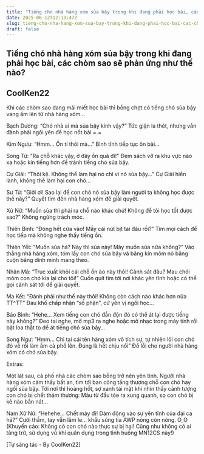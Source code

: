 ```yaml
---
title: "Tiếng chó nhà hàng xóm sủa bậy trong khi đang phải học bài, các chòm sao sẽ phản ứng như thế nào?"
date: 2025-06-12T12:13:47Z
slug: tieng-cho-nha-hang-xom-sua-bay-trong-khi-dang-phai-hoc-bai-cac-chom-sao-se-phan-ung-nhu-the-nao
draft: false
---
```


## Tiếng chó nhà hàng xóm sủa bậy trong khi đang phải học bài, các chòm sao sẽ phản ứng như thế nào?

## CoolKen22

Khi các chòm sao đang mải miết học bài thì bỗng chợt có tiếng chó sủa bậy vang ầm lên từ nhà hàng xóm…
 
 
Bạch Dương: “Chó nhà ai mà sủa bậy kinh vậy?” Tức giận la thét, nhưng vẫn đành phải ngồi yên để học nốt bài =.=
 
Kim Ngưu: “Hmm… Ồn tí thôi mà…” Bình tĩnh tiếp tục ôn bài…
 
Song Tử: “Ra chỗ khác vậy, ở đây ồn quá đi!” Đem sách vở ra khu vực nào xa hoặc kín tiếng hơn để tránh tiếng chó sủa bậy.
 
Cự Giải: “Thôi kệ. Không thể làm hại nó chỉ vì nó sủa bậy…” Cự Giải hiền lành, không thể làm hại con chó…
 
Sư Tử: “Giời ơi! Sao lại để con chó nó sủa bậy làm người ta không học được thế này?” Quyết tìm đến nhà hàng xóm để giải quyết.
 
Xử Nữ: “Muốn sủa thì phải ra chỗ nào khác chứ! Không để tôi học tốt được sao?” Không ngừng trách móc.
 
Thiên Bình: “Đóng hết cửa vào! Mấy cái nút bịt tai đâu rồi?” Tìm mọi cách để học tiếp mà không nghe thấy tiếng ồn.
 
Thiên Yết: “Muốn sủa hả? Này thì sủa này! Mày muốn sủa nữa không?” Vào thẳng nhà hàng xóm, tóm lấy con chó sủa bậy và băng kín mõm nó bằng cuộn băng dính mình mang theo.
 
Nhân Mã: “Trục xuất khỏi cái chỗ ồn ào này thôi! Cảnh sát đâu? Mau chói mõm con chó kia lại cho tôi!” Cuốn quít tìm tới nơi khác yên tĩnh hoặc có thể gọi cảnh sát tới để giải quyết.
 
Ma Kết: “Đành phải như thế này thôi! Không còn cách nào khác hơn nữa TT^TT” Đau khổ chấp nhận “số phận”, cứ yên vị ngồi học…
 
Bảo Bình: “Hehe… Xem tiếng con chó đần độn đó có thể át lại được tiếng này không?” Đeo tai nghe, mở mp3 ra nghe hoặc mở nhạc trong máy tính rồi bật loa thật to để át tiếng chó sủa bậy…
 
Song Ngư: “Hmm… Chỉ tại cái tên hàng xóm vô tích sự, tự nhiên lôi con chó đó về rồi làm ầm cả phố lên. Đúng là hết chịu nổi” Đổ lỗi cho người nhà hàng xóm có chó sủa bậy.
 
Extras:
 
Một lát sau, cả phố nhà các chòm sao bỗng trở nên yên tĩnh. Người nhà hàng xóm cảm thấy bất an, tìm tới ban công tầng thượng chỗ con chó hay ngồi sủa bậy. Tới nơi thì hoảng hốt, sợ xanh tái mặt khi nhìn thấy cảnh tượng con chó bị chết thảm thương: Máu từ đầu tóe ra xung quanh, sọ con chó bị kẻ nào bắn nát…
 
Nam Xử Nữ: “Hehehe… Chết mày đi! Dám động vào sự yên tĩnh của đại ca hả?” Cười thầm, tay vẫn lăm le… khẩu súng tỉa AWP nòng còn nóng. O_O
(Khuyến cáo: Không có con chó nào thực sự bị hại! Cũng như không có ai tàng trữ, sử dụng vũ khí quân dụng trong tình huống MN12CS này!)
 
 
[Tự sáng tác - By CoolKen22]